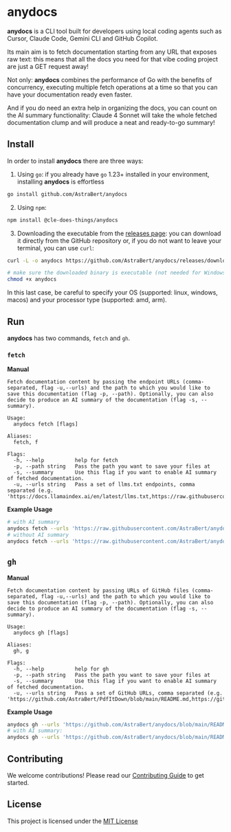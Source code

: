 # anydocs

**anydocs** is a CLI tool built for developers using local coding agents such as Cursor, Claude Code, Gemini CLI and GitHub Copilot.

Its main aim is to fetch documentation starting from any URL that exposes raw text: this means that all the docs you need for that vibe coding project are just a GET request away!

Not only: **anydocs** combines the performance of Go with the benefits of concurrency, executing multiple fetch operations at a time so that you can have your documentation ready even faster.

And if you do need an extra help in organizing the docs, you can count on the AI summary functionality: Claude 4 Sonnet will take the whole fetched documentation clump and will produce a neat and ready-to-go summary!

## Install

In order to install **anydocs** there are three ways:

1. Using `go`: if you already have `go` 1.23+ installed in your environment, installing **anydocs** is effortless

```bash
go install github.com/AstraBert/anydocs
```

2. Using `npm`:

```bash
npm install @cle-does-things/anydocs
```

3. Downloading the executable from the [releases page](https://github.com/AstraBert/anydocs/releases): you can download it directly from the GitHub repository or, if you do not want to leave your terminal, you can use `curl`:

```bash
curl -L -o anydocs https://github.com/AstraBert/anydocs/releases/download/<version>/anydocs_<version>_<OS>_<processor>.tar.gz ## e.g. https://github.com/AstraBert/anydocs/releases/download/0.1.1/anydocs_0.1.1_darwin_amd64.tar.gz

# make sure the downloaded binary is executable (not needed for Windows)
chmod +x anydocs
```

In this last case, be careful to specify your OS (supported: linux, windows, macos) and your processor type (supported: amd, arm).

## Run

**anydocs** has two commands, `fetch` and `gh`.

### `fetch`

**Manual**

```text
Fetch documentation content by passing the endpoint URLs (comma-separated, flag -u,--urls) and the path to which you would like to save this documentation (flag -p, --path). Optionally, you can also decide to produce an AI summary of the documentation (flag -s, --summary).

Usage:
  anydocs fetch [flags]

Aliases:
  fetch, f

Flags:
  -h, --help          help for fetch
  -p, --path string   Pass the path you want to save your files at
  -s, --summary       Use this flag if you want to enable AI summary of fetched documentation.
  -u, --urls string   Pass a set of llms.txt endpoints, comma separated (e.g. 'https://docs.llamaindex.ai/en/latest/llms.txt,https://raw.githubusercontent.com/AstraBert/anydocs/main/README.md')
```

**Example Usage**

```bash
# with AI summary
anydocs fetch --urls 'https://raw.githubusercontent.com/AstraBert/anydocs/main/README.md' --path CLAUDE.md --summary
# without AI summary
anydocs fetch --urls 'https://raw.githubusercontent.com/AstraBert/anydocs/main/README.md' --path CLAUDE.md
```

## `gh`

**Manual**

```text
Fetch documentation content by passing URLs of GitHub files (comma-separated, flag -u,--urls) and the path to which you would like to save this documentation (flag -p, --path). Optionally, you can also decide to produce an AI summary of the documentation (flag -s, --summary).

Usage:
  anydocs gh [flags]

Aliases:
  gh, g

Flags:
  -h, --help          help for gh
  -p, --path string   Pass the path you want to save your files at
  -s, --summary       Use this flag if you want to enable AI summary of fetched documentation.
  -u, --urls string   Pass a set of GitHub URLs, comma separated (e.g. 'https://github.com/AstraBert/PdfItDown/blob/main/README.md,https://github.com/AstraBert/anydocs/tree/main/README.md')
```

**Example Usage**

```bash
anydocs gh --urls 'https://github.com/AstraBert/anydocs/blob/main/README.md' --path CLAUDE.md
# with AI summary:
anydocs gh --urls 'https://github.com/AstraBert/anydocs/blob/main/README.md' --path CLAUDE.md --summary
```

## Contributing

We welcome contributions! Please read our [Contributing Guide](./CONTRIBUTING.md) to get started.

## License

This project is licensed under the [MIT License](./LICENSE)
